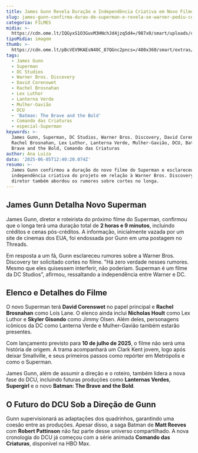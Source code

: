```yaml
---
title: James Gunn Revela Duração e Independência Criativa em Novo Filme do Superman
slug: james-gunn-confirma-durao-de-superman-e-revela-se-warner-pediu-cortes
categoria: FILMES
midia: >-
  https://cdn.ome.lt/IQGyxS1O3GuvM3HNchJd4jzq5d4=/987x0/smart/uploads/conteudo/fotos/superman_2025.jpg
tipoMidia: imagem
thumb: >-
  https://cdn.ome.lt/pBcVEV9KAEsN40C_87QGnc2pncs=/480x360/smart/extras/conteudos/superman_2025.jpg
tags:
  - James Gunn
  - Superman
  - DC Studios
  - Warner Bros. Discovery
  - David Corenswet
  - Rachel Brosnahan
  - Lex Luthor
  - Lanterna Verde
  - Mulher-Gavião
  - DCU
  - 'Batman: The Brave and the Bold'
  - Comando das Criaturas
  - especial-Superman
keywords: >-
  James Gunn, Superman, DC Studios, Warner Bros. Discovery, David Corenswet,
  Rachel Brosnahan, Lex Luthor, Lanterna Verde, Mulher-Gavião, DCU, Batman: The
  Brave and the Bold, Comando das Criaturas
author: Ana Luiza
data: '2025-06-05T12:40:20.074Z'
resumo: >-
  James Gunn confirmou a duração do novo filme do Superman e esclareceu a
  independência criativa do projeto em relação à Warner Bros. Discovery. O
  diretor também abordou os rumores sobre cortes no longa.
---
```


## James Gunn Detalha Novo Superman

James Gunn, diretor e roteirista do próximo filme do Superman, confirmou que o longa terá uma duração total de **2 horas e 9 minutos**, incluindo créditos e cenas pós-créditos. A informação, inicialmente vazada por um site de cinemas dos EUA, foi endossada por Gunn em uma postagem no Threads.

Em resposta a um fã, Gunn esclareceu rumores sobre a Warner Bros. Discovery ter solicitado cortes no filme. "Há zero verdade nesses rumores. Mesmo que eles quisessem interferir, não poderiam. Superman é um filme da DC Studios", afirmou, ressaltando a independência entre Warner e DC.

## Elenco e Detalhes do Filme

O novo Superman terá **David Corenswet** no papel principal e **Rachel Brosnahan** como Lois Lane. O elenco ainda inclui **Nicholas Hoult** como Lex Luthor e **Skyler Gisondo** como Jimmy Olsen. Além deles, personagens icônicos da DC como Lanterna Verde e Mulher-Gavião também estarão presentes.

Com lançamento previsto para **10 de julho de 2025**, o filme não será uma história de origem. A trama acompanhará um Clark Kent jovem, logo após deixar Smallville, e seus primeiros passos como repórter em Metrópolis e como o Superman.

James Gunn, além de assumir a direção e o roteiro, também lidera a nova fase do DCU, incluindo futuras produções como **Lanternas Verdes**, **Supergirl** e o novo **Batman: The Brave and the Bold**.

## O Futuro do DCU Sob a Direção de Gunn

Gunn supervisionará as adaptações dos quadrinhos, garantindo uma coesão entre as produções. Apesar disso, a saga Batman de **Matt Reeves** com **Robert Pattinson** não faz parte desse universo compartilhado. A nova cronologia do DCU já começou com a série animada **Comando das Criaturas**, disponível na HBO Max.

